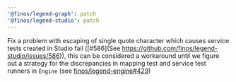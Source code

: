 ```yaml
---
'@finos/legend-graph': patch
'@finos/legend-studio': patch
---
```


Fix a problem with escaping of single quote character which causes service tests created in Studio fail ([#586](See https://github.com/finos/legend-studio/issues/586)), this can be considered a workaround until we figure out a strategy for the discrepancies in mapping test and service test runners in `Engine` (see [finos/legend-engine#429](https://github.com/finos/legend-engine/issues/429))
